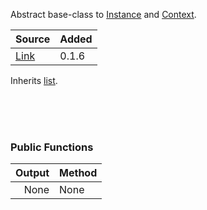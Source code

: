 Abstract base-class to [Instance](pages/Instance.md) and [Context](pages/Context.md).

| Source     | Added
|------------|---------
|[Link][]    | 0.1.6

Inherits [list](https://docs.python.org/2/tutorial/datastructures.html#more-on-lists).

[Link]: https://github.com/pyblish/pyblish/blob/6e9bfce6254ea56411af857afa49423a57f7b425/pyblish/plugin.py#L466

<br>
<br>
<br>

### Public Functions

| Output        | Method                                                      |
|--------------:|:------------------------------------------------------------|
| None          | None


